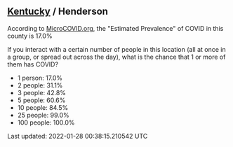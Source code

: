 
## [Kentucky](/united-states/kentucky) / Henderson

According to [MicroCOVID.org](http://microcovid.org),
the "Estimated Prevalence" of COVID in this county is 17.0%

If you interact with a certain number of people in this location
(all at once in a group, or spread out across the day), what is the chance that
1 or more of them has COVID?

- 1 person: 17.0%
- 2 people: 31.1%
- 3 people: 42.8%
- 5 people: 60.6%
- 10 people: 84.5%
- 25 people: 99.0%
- 100 people: 100.0%

Last updated: 2022-01-28 00:38:15.210542 UTC
